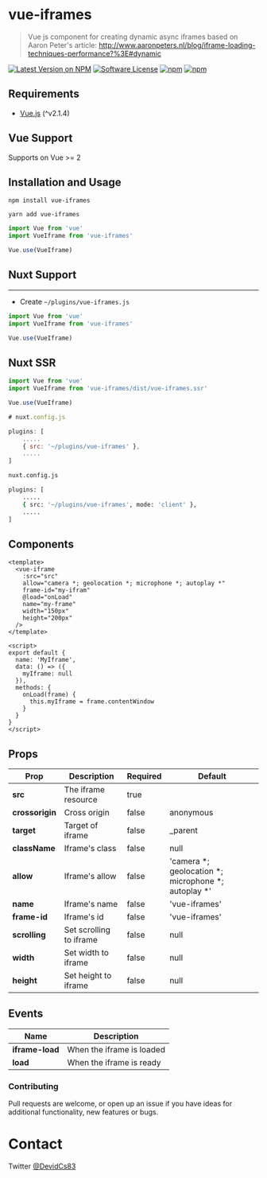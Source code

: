 # vue-iframes
> Vue js component for creating dynamic async iframes based on Aaron Peter's article: http://www.aaronpeters.nl/blog/iframe-loading-techniques-performance?%3E#dynamic

[![Latest Version on NPM](https://img.shields.io/npm/v/vue-iframes.svg?style=flat-square)](https://npmjs.com/package/vue-iframes)
[![Software License](https://img.shields.io/badge/license-MIT-brightgreen.svg?style=flat-square)](LICENSE.md)
[![npm](https://img.shields.io/npm/dt/vue-iframes.svg?style=flat-square)](https://npmjs.com/package/vue-iframes)
[![npm](https://img.shields.io/npm/dm/vue-iframes.svg?style=flat-square)](https://npmjs.com/package/vue-iframes)

## Requirements
* [Vue.js](http://vuejs.org/) (^v2.1.4)

## Vue Support

Supports on Vue >= 2

## Installation and Usage

```npm
npm install vue-iframes
```

```yarn
yarn add vue-iframes
```

```javascript
import Vue from 'vue'
import VueIframe from 'vue-iframes'

Vue.use(VueIframe)
```

## Nuxt Support
---
- Create `~/plugins/vue-iframes.js`

```js
import Vue from 'vue'
import VueIframe from 'vue-iframes'

Vue.use(VueIframe)
```

## Nuxt SSR
```js
import Vue from 'vue'
import VueIframe from 'vue-iframes/dist/vue-iframes.ssr'

Vue.use(VueIframe)

# nuxt.config.js

plugins: [
    .....
    { src: '~/plugins/vue-iframes' },
    .....
]
```

```bash
nuxt.config.js

plugins: [
    .....
    { src: '~/plugins/vue-iframes', mode: 'client' },
    .....
]
```

## Components
```vue
<template>
  <vue-iframe
    :src="src"
    allow="camera *; geolocation *; microphone *; autoplay *"
    frame-id="my-ifram"
    @load="onLoad"
    name="my-frame"
    width="150px"
    height="200px"
  />
</template>

<script>
export default {
  name: 'MyIframe',
  data: () => ({
    myIframe: null
  }),
  methods: {
    onLoad(frame) {
      this.myIframe = frame.contentWindow
    }
  }
}
</script>
```

## Props

Prop                  | Description            |    Required        | Default
----------------------| ---------------------- | ------------------ | -----------
**src**               | The iframe resource    | true
**crossorigin**       | Cross origin           | false              | anonymous
**target**            | Target of iframe       | false              | _parent
**className**         | Iframe's class         | false              | null
**allow**             | Iframe's allow         | false              | 'camera *; geolocation *; microphone *; autoplay *'
**name**              | Iframe's name          | false              | 'vue-iframes'
**frame-id**          | Iframe's id            | false              | 'vue-iframes'
**scrolling**         | Set scrolling to iframe| false              | null
**width**             | Set width to iframe    | false              | null
**height**            | Set height to iframe   | false              | null

## Events

Name                  | Description            
----------------------| ---------------------- 
**iframe-load**       | When the iframe is loaded    
**load**              | When the iframe is ready    

### Contributing

Pull requests are welcome, or open up an issue if you have ideas for additional functionality, new features or bugs.

# Contact

Twitter [@DevidCs83](https://twitter.com/DevidCs83)
